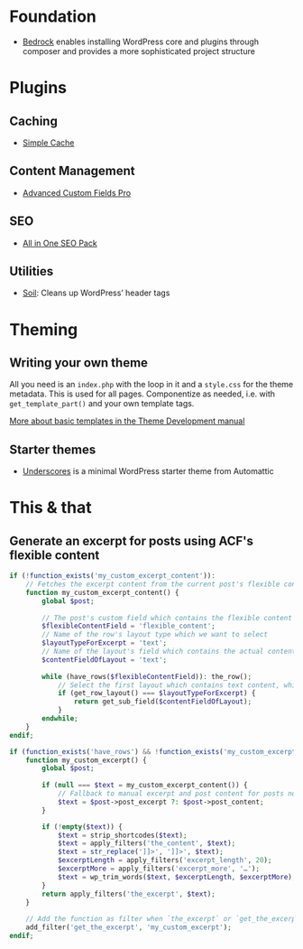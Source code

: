 # Foundation

* [Bedrock](https://roots.io/bedrock/) enables installing WordPress core and plugins through composer and provides a more sophisticated project structure

# Plugins

## Caching

* [Simple Cache](https://github.com/tlovett1/simple-cache)

## Content Management

* [Advanced Custom Fields Pro](https://www.advancedcustomfields.com/pro/)

## SEO

* [All in One SEO Pack](https://fuc.wordpress.org/plugins/all-in-one-seo-pack/)

## Utilities

* [Soil](https://roots.io/plugins/soil/): Cleans up WordPress’ header tags

# Theming

## Writing your own theme

All you need is an `index.php` with the loop in it and a `style.css` for the theme metadata. This is used for all pages. Componentize as needed, i.e. with `get_template_part()` and your own template tags.

[More about basic templates in the Theme Development manual](https://codex.wordpress.org/Theme_Development#Basic_Templates)

## Starter themes

* [Underscores](http://underscores.me) is a minimal WordPress starter theme from Automattic

# This & that

## Generate an excerpt for posts using ACF's flexible content

```php
if (!function_exists('my_custom_excerpt_content')):
	// Fetches the excerpt content from the current post's flexible content rows
	function my_custom_excerpt_content() {
		global $post;
		
		// The post's custom field which contains the flexible content rows
		$flexibleContentField = 'flexible_content';
		// Name of the row's layout type which we want to select
		$layoutTypeForExcerpt = 'text';
		// Name of the layout's field which contains the actual content
		$contentFieldOfLayout = 'text';
		
		while (have_rows($flexibleContentField)): the_row();
		  	// Select the first layout which contains text content, which we want to use for the excerpt
			if (get_row_layout() === $layoutTypeForExcerpt) {
				return get_sub_field($contentFieldOfLayout);
			}
		endwhile;
	}
endif;

if (function_exists('have_rows') && !function_exists('my_custom_excerpt')):
	function my_custom_excerpt() {
		global $post;
	  
		if (null === $text = my_custom_excerpt_content()) {
			// Fallback to manual excerpt and post content for posts not using flexible content
			$text = $post->post_excerpt ?: $post->post_content;
    	}

		if (!empty($text)) {
			$text = strip_shortcodes($text);
			$text = apply_filters('the_content', $text);
			$text = str_replace(']]>', ']]>', $text);
			$excerptLength = apply_filters('excerpt_length', 20);
			$excerptMore = apply_filters('excerpt_more', '…');
			$text = wp_trim_words($text, $excerptLength, $excerptMore);
		}
		return apply_filters('the_excerpt', $text);
	}
	
	// Add the function as filter when `the_excerpt` or `get_the_excerpt` are called in templates
	add_filter('get_the_excerpt', 'my_custom_excerpt');
endif;
```
